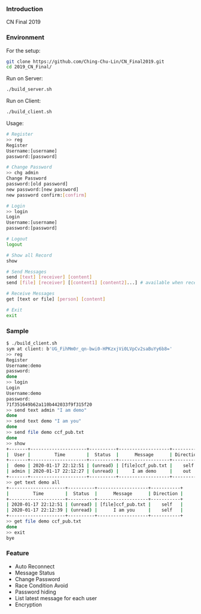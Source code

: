 ### Introduction

CN Final 2019

### Environment

For the setup:

```bash
git clone https://github.com/Ching-Chu-Lin/CN_Final2019.git 
cd 2019_CN_Final/
```

Run on Server:

```bash
./build_server.sh
```

Run on Client:

```bash
./build_client.sh
```

Usage:

```bash
# Register
>> reg
Register
Username:[username]
password:[password]

# Change Password
>> chg admin
Change Password
password:[old password]
new password:[new password]
new password confirm:[confirm]

# Login
>> login
Login
Username:[username]
password:[password]

# Logout
logout

# Show all Record
show

# Send Messages
send [text] [receiver] [content]
send [file] [receiver] [[content1] [content2]...] # available when receiver online

# Receive Messages
get [text or file] [person] [content]

# Exit
exit
```

### Sample

```bash
$ ./build_client.sh
sym at client: b'UG_FihMm0r_qn-bwi0-HPKzxjVi0LVpCv2saBuYy6b8='
>> reg
Register
Username:demo
password:
done
>> login
Login
Username:demo
password:
71f351649b62a110b442033f9f315f20
>> send text admin "I am demo"
done
>> send text demo "I am you"
done
>> send file demo ccf_pub.txt
done
>> show
+-------+---------------------+----------+-------------------+-----------+
|  User |         Time        |  Status  |      Message      | Direction |
+-------+---------------------+----------+-------------------+-----------+
|  demo | 2020-01-17 22:12:51 | (unread) | [file]ccf_pub.txt |    self   |
| admin | 2020-01-17 22:12:27 | (unread) |     I am demo     |    out    |
+-------+---------------------+----------+-------------------+-----------+
>> get text demo all
+---------------------+----------+-------------------+-----------+
|         Time        |  Status  |      Message      | Direction |
+---------------------+----------+-------------------+-----------+
| 2020-01-17 22:12:51 | (unread) | [file]ccf_pub.txt |    self   |
| 2020-01-17 22:12:39 | (unread) |      I am you     |    self   |
+---------------------+----------+-------------------+-----------+
>> get file demo ccf_pub.txt
done
>> exit
bye
```

### Feature

* Auto Reconnect
* Message Status
* Change Password
* Race Condition Avoid
* Password hiding
* List latest message for each user
* Encryption
